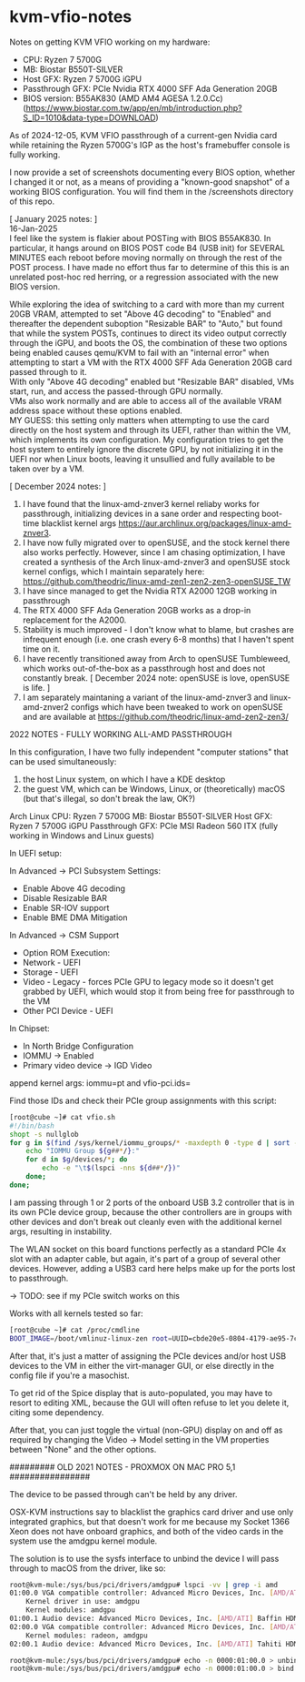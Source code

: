 # kvm-vfio-notes

Notes on getting KVM VFIO working on my hardware:
- CPU: Ryzen 7 5700G
- MB: Biostar B550T-SILVER
- Host GFX: Ryzen 7 5700G iGPU
- Passthrough GFX: PCIe Nvidia RTX 4000 SFF Ada Generation 20GB
- BIOS version: B55AK830 (AMD AM4 AGESA 1.2.0.Cc) (https://www.biostar.com.tw/app/en/mb/introduction.php?S_ID=1010&data-type=DOWNLOAD)

As of 2024-12-05, KVM VFIO passthrough of a current-gen Nvidia card while retaining the Ryzen 5700G's IGP as the host's framebuffer console is fully working.

I now provide a set of screenshots documenting every BIOS option, whether I changed it or not, as a means of providing a "known-good snapshot" of a working BIOS configuration. You will find them in the /screenshots directory of this repo.

[ January 2025 notes: ]  
16-Jan-2025  
I feel like the system is flakier about POSTing with BIOS B55AK830. In particular, it hangs around on BIOS POST code B4 (USB init) for SEVERAL MINUTES each reboot before moving normally on through the rest of the POST process. I have made no effort thus far to determine of this this is an unrelated post-hoc red herring, or a regression associated with the new BIOS version.  

While exploring the idea of switching to a card with more than my current 20GB VRAM, attempted to set "Above 4G decoding" to "Enabled" and thereafter the dependent suboption "Resizable BAR" to "Auto," but found that while the system POSTs, continues to direct its video output correctly through the iGPU, and boots the OS, the combination of these two options being enabled causes qemu/KVM to fail with an "internal error" when attempting to start a VM with the RTX 4000 SFF Ada Generation 20GB card passed through to it.  
With only "Above 4G decoding" enabled but "Resizable BAR" disabled, VMs start, run, and access the passed-through GPU normally.  
VMs also work normally and are able to access all of the available VRAM address space without these options enabled.  
MY GUESS: this setting only matters when attempting to use the card directly on the host system and through its UEFI, rather than within the VM, which implements its own configuration. My configuration tries to get the host system to entirely ignore the discrete GPU, by not initializing it in the UEFI nor when Linux boots, leaving it unsullied and fully available to be taken over by a VM.  

[ December 2024 notes: ]
1. I have found that the linux-amd-znver3 kernel reliaby works for passthrough, initializing devices in a sane order and respecting boot-time blacklist kernel args https://aur.archlinux.org/packages/linux-amd-znver3.
2. I have now fully migrated over to openSUSE, and the stock kernel there also works perfectly. However, since I am chasing optimization, I have created a synthesis of the Arch linux-amd-znver3 and openSUSE stock kernel configs, which I maintain separately here: https://github.com/theodric/linux-amd-zen1-zen2-zen3-openSUSE_TW
3. I have since managed to get the Nvidia RTX A2000 12GB working in passthrough
4. The RTX 4000 SFF Ada Generation 20GB works as a drop-in replacement for the A2000.
5. Stability is much improved - I don't know what to blame, but crashes are infrequent enough (i.e. one crash every 6-8 months) that I haven't spent time on it.
6. I have recently transitioned away from Arch to openSUSE Tumbleweed, which works out-of-the-box as a passthrough host and does not constantly break. [ December 2024 note: openSUSE is love, openSUSE is life. ]
7. I am separately maintaning a variant of the linux-amd-znver3 and linux-amd-znver2 configs which have been tweaked to work on openSUSE and are available at https://github.com/theodric/linux-amd-zen2-zen3/



2022 NOTES - FULLY WORKING ALL-AMD PASSTHROUGH 

In this configuration, I have two fully independent "computer stations" that can be used simultaneously:
1. the host Linux system, on which I have a KDE desktop
2. the guest VM, which can be Windows, Linux, or (theoretically) macOS (but that's illegal, so don't break the law, OK?)

Arch Linux
CPU: Ryzen 7 5700G
MB: Biostar B550T-SILVER
Host GFX: Ryzen 7 5700G iGPU
Passthrough GFX: PCIe MSI Radeon 560 ITX (fully working in Windows and Linux guests)

In UEFI setup:

In Advanced -> PCI Subsystem Settings:
- Enable Above 4G decoding
- Disable Resizable BAR
- Enable SR-IOV support
- Enable BME DMA Mitigation

In Advanced -> CSM Support
- Option ROM Execution:
- Network - UEFI
- Storage - UEFI
- Video - Legacy - forces PCIe GPU to legacy mode so it doesn't get grabbed by UEFI, which would stop it from being free for passthrough to the VM
- Other PCI Device - UEFI

In Chipset:
- In North Bridge Configuration
- IOMMU -> Enabled
- Primary video device -> IGD Video

append kernel args: iommu=pt and vfio-pci.ids=<PCI IDs of all cards to be passed through>

Find those IDs and check their PCIe group assignments with this script:

```bash
[root@cube ~]# cat vfio.sh
#!/bin/bash
shopt -s nullglob
for g in $(find /sys/kernel/iommu_groups/* -maxdepth 0 -type d | sort -V); do
    echo "IOMMU Group ${g##*/}:"
    for d in $g/devices/*; do
        echo -e "\t$(lspci -nns ${d##*/})"
    done;
done;
```

I am passing through 1 or 2 ports of the onboard USB 3.2 controller that is in its own PCIe device group, because the other controllers are in groups with other devices and don't break out cleanly even with the additional kernel args, resulting in instability.

The WLAN socket on this board functions perfectly as a standard PCIe 4x slot with an adapter cable, but again, it's part of a group of several other devices. However, adding a USB3 card here helps make up for the ports lost to passthrough.

-> TODO: see if my PCIe switch works on this

Works with all kernels tested so far:

```bash
[root@cube ~]# cat /proc/cmdline
BOOT_IMAGE=/boot/vmlinuz-linux-zen root=UUID=cbde20e5-0804-4179-ae95-7c1752d86f04 rw loglevel=3 net.ifnames=0 biosdevname=0 noibrs noibpb nopti nospectre_v2 nospectre_v1 l1tf=off nospec_store_bypass_disable no_stf_barrier mds=off tsx=on tsx_async_abort=off mitigations=off iommu=pt vfio-pci.ids=1002:67ff,1002:aae0,1022:1639
```

After that, it's just a matter of assigning the PCIe devices and/or host USB devices to the VM in either the virt-manager GUI, or else directly in the config file if you're a masochist.

To get rid of the Spice display that is auto-populated, you may have to resort to editing XML, because the GUI will often refuse to let you delete it, citing some dependency.

After that, you can just toggle the virtual (non-GPU) display on and off as required by changing the Video -> Model setting in the VM properties between "None" and the other options.

######### OLD 2021 NOTES - PROXMOX ON MAC PRO 5,1 ################

The device to be passed through can't be held by any driver. 

OSX-KVM instructions say to blacklist the graphics card driver and use only integrated graphics, but that doesn't work for me because my Socket 1366 Xeon does not have onboard graphics, and both of the video cards in the system use the amdgpu kernel module.

The solution is to use the sysfs interface to unbind the device I will pass through to macOS from the driver, like so:

```bash
root@kvm-mule:/sys/bus/pci/drivers/amdgpu# lspci -vv | grep -i amd
01:00.0 VGA compatible controller: Advanced Micro Devices, Inc. [AMD/ATI] Baffin [Radeon RX 550 640SP / RX 560/560X] (rev cf) (prog-if 00 [VGA controller])
    Kernel driver in use: amdgpu
    Kernel modules: amdgpu
01:00.1 Audio device: Advanced Micro Devices, Inc. [AMD/ATI] Baffin HDMI/DP Audio [Radeon RX 550 640SP / RX 560/560X]
02:00.0 VGA compatible controller: Advanced Micro Devices, Inc. [AMD/ATI] Tahiti XT [Radeon HD 7970/8970 OEM / R9 280X] (prog-if 00 [VGA controller])
    Kernel modules: radeon, amdgpu
02:00.1 Audio device: Advanced Micro Devices, Inc. [AMD/ATI] Tahiti HDMI Audio [Radeon HD 7870 XT / 7950/7970]

root@kvm-mule:/sys/bus/pci/drivers/amdgpu# echo -n 0000:01:00.0 > unbind #detach - works live
root@kvm-mule:/sys/bus/pci/drivers/amdgpu# echo -n 0000:01:00.0 > bind #reattach - works live
```
